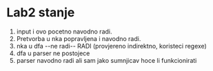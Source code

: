 Lab2 stanje
=========

1. input i ovo pocetno navodno radi.
2. Pretvorba u nka popravljena i navodno radi.
3. nka u dfa --ne radi-- RADI (provjereno indirektno, koristeci regexe)
4. dfa u parser ne postojece
5. parser navodno radi ali sam jako sumnjicav hoce li funkcionirati

